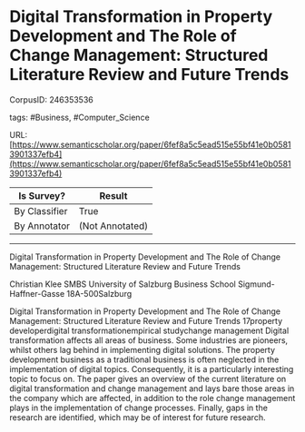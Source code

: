 # Digital Transformation in Property Development and The Role of Change Management: Structured Literature Review and Future Trends

CorpusID: 246353536
 
tags: #Business, #Computer_Science

URL: [https://www.semanticscholar.org/paper/6fef8a5c5ead515e55bf41e0b05813901337efb4](https://www.semanticscholar.org/paper/6fef8a5c5ead515e55bf41e0b05813901337efb4)
 
| Is Survey?        | Result          |
| ----------------- | --------------- |
| By Classifier     | True |
| By Annotator      | (Not Annotated) |

---

Digital Transformation in Property Development and The Role of Change Management: Structured Literature Review and Future Trends


Christian Klee 
SMBS University of Salzburg Business School Sigmund-Haffner-Gasse
18A-500Salzburg

Digital Transformation in Property Development and The Role of Change Management: Structured Literature Review and Future Trends
17property developerdigital transformationempirical studychange management
Digital transformation affects all areas of business. Some industries are pioneers, whilst others lag behind in implementing digital solutions. The property development business as a traditional business is often neglected in the implementation of digital topics. Consequently, it is a particularly interesting topic to focus on. The paper gives an overview of the current literature on digital transformation and change management and lays bare those areas in the company which are affected, in addition to the role change management plays in the implementation of change processes. Finally, gaps in the research are identified, which may be of interest for future research.